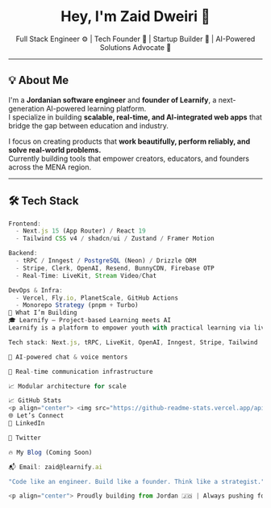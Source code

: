 <h1 align="center">Hey, I'm Zaid Dweiri 👋</h1>
<p align="center">
  Full Stack Engineer ⚙️ | Tech Founder 🚀 | Startup Builder 💼 | AI-Powered Solutions Advocate 🤖
</p>

---

## 💡 About Me

I'm a **Jordanian software engineer** and **founder of Learnify**, a next-generation AI-powered learning platform.  
I specialize in building **scalable, real-time, and AI-integrated web apps** that bridge the gap between education and industry.

I focus on creating products that **work beautifully, perform reliably, and solve real-world problems.**  
Currently building tools that empower creators, educators, and founders across the MENA region.

---

## 🛠 Tech Stack

```ts
Frontend:
  - Next.js 15 (App Router) / React 19
  - Tailwind CSS v4 / shadcn/ui / Zustand / Framer Motion

Backend:
  - tRPC / Inngest / PostgreSQL (Neon) / Drizzle ORM
  - Stripe, Clerk, OpenAI, Resend, BunnyCDN, Firebase OTP
  - Real-Time: LiveKit, Stream Video/Chat

DevOps & Infra:
  - Vercel, Fly.io, PlanetScale, GitHub Actions
  - Monorepo Strategy (pnpm + Turbo)
🚀 What I’m Building
🎓 Learnify – Project-based Learning meets AI
Learnify is a platform to empower youth with practical learning via live mentorship, project-based challenges, and AI-powered agents.

Tech stack: Next.js, tRPC, LiveKit, OpenAI, Inngest, Stripe, Tailwind

🧠 AI-powered chat & voice mentors

📡 Real-time communication infrastructure

📈 Modular architecture for scale

📈 GitHub Stats
<p align="center"> <img src="https://github-readme-stats.vercel.app/api?username=zaid-dweiri&show_icons=true&theme=react&hide=prs" height="140" /> <img src="https://github-readme-stats.vercel.app/api/top-langs/?username=zaid-dweiri&layout=compact&theme=react" height="140" /> </p>
🌐 Let’s Connect
🧠 LinkedIn

🧪 Twitter

🔥 My Blog (Coming Soon)

📬 Email: zaid@learnify.ai

"Code like an engineer. Build like a founder. Think like a strategist."

<p align="center"> Proudly building from Jordan 🇯🇴 | Always pushing forward 💼🚀 </p> ```
